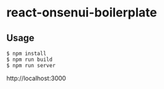 # react-onsenui-boilerplate

## Usage

```
$ npm install
$ npm run build
$ npm run server
```

http://localhost:3000
